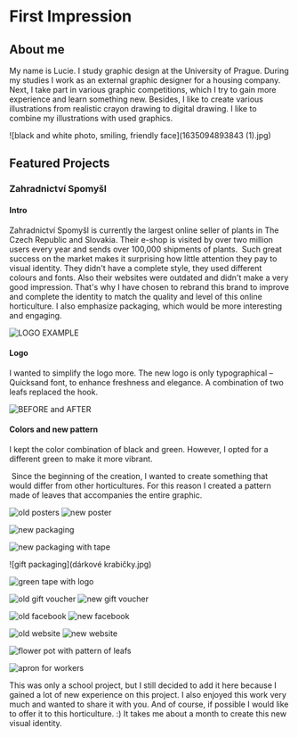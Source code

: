 # First Impression

## About me 

My name is Lucie. I study graphic design at the University of Prague. During my studies I work as an external graphic designer for a housing company. Next, I take part in various graphic competitions, which I try to gain more experience and learn something new. 
Besides, I like to create various illustrations from realistic crayon drawing to digital drawing. I like to combine my illustrations with used graphics.

![black and white photo, smiling, friendly face](1635094893843 (1).jpg)

## Featured Projects

### Zahradnictví Spomyšl

#### Intro
Zahradnictví Spomyšl is currently the largest online seller of plants in The Czech Republic and Slovakia. Their e-shop is visited by over two million users every year and sends over 100,000 shipments of plants.
 Such great success on the market makes it surprising how little attention they pay to visual identity. They didn't have a complete style, they used different colours and fonts. Also their websites were outdated and didn't make a very good impression.
That's why I have chosen to rebrand this brand to improve and complete the identity to match the quality and level of this online horticulture. I also emphasize packaging, which would be more interesting and engaging.

![LOGO EXAMPLE](spospos.jpg)

#### Logo
I wanted to simplify the logo more. The new logo is only typographical – Quicksand font, to enhance freshness and elegance. A combination of two leafs replaced the hook.

![BEFORE and AFTER](LOGO_1.jpg)

#### Colors and new pattern
I kept the color combination of black and green. However, I opted for a different green to make it more vibrant.

 Since the beginning of the creation, I wanted to create something that would differ from other horticultures. For this reason I created a pattern made of leaves that accompanies the entire graphic.
 
 ![old posters](HAHAA.jpg) ![new poster](billboard1.jpg)
 
 ![new packaging](box1.jpg)
 
 ![new packaging with tape](box2.jpg)
 
 ![gift packaging](dárkové krabičky.jpg)
 
 ![green tape with logo](páska.jpg)
 
 ![old gift voucher](75102_poukaz2.jpg) ![new gift voucher](DÁRKOVÝPOUKAZZ.jpg)
 
 ![old facebook](fb.jpg) ![new facebook](facebook-mockup.jpg)
 
 ![old website](web.jpg) ![new website](webka.jpg)
 
 ![flower pot with pattern of leafs](kytka.jpg)
 
 ![apron for workers](ZÁSTĚRA.jpg)
 
 
This was only a school project, but I still decided to add it here because I gained a lot of new experience on this project. I also enjoyed this work very much and wanted to share it with you. And of course, if possible I would like to offer it to this horticulture. :)
It takes me about a month to create this new visual identity. 
